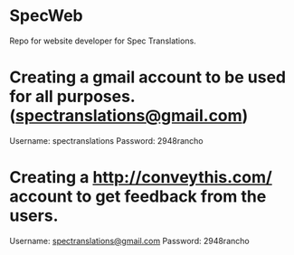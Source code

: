 SpecWeb
=======

Repo for website developer for Spec Translations.

Creating a gmail account to be used for all purposes. (spectranslations@gmail.com)
===
Username: spectranslations
Password: 2948rancho

Creating a http://conveythis.com/ account to get feedback from the users.
===
Username: spectranslations@gmail.com
Password: 2948rancho


